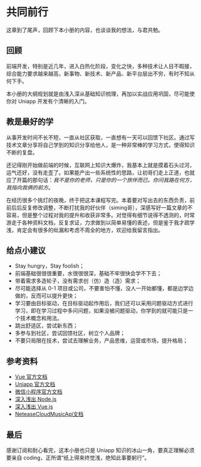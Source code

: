 # 共同前行

这章到了尾声，回顾下本小册的内容，也谈谈我的想法，与君共勉。

## 回顾

前端开发，特别是近几年，进入白热化阶段，变化之快，多种技术让人目不暇接，综合能力要求越来越高，新事物、新技术、新产品、新平台层出不穷，有时不知从何下手。

本小册的大纲规划就是由浅入深从基础知识梳理，再加以实战应用巩固，尽可能使你对 Uniapp 开发有个清晰的入门。

## 教是最好的学

从事开发时间不长不短，一直从社区获取，一直想有一天可以回馈下社区。通过写技术文章分享将自己学到的知识分享给他人，是一种非常棒的学习方式，使得知识不断的复盘。

还记得刚开始做前端的时候，互联网上知识大爆炸，我基本上就是摸着石头过河，运气还好，没有走歪了。如果能产出一些系统性的思路，让初哥们走上正道，也就应了开篇的那句话：*我不是你的老师，只是你的一个旅伴而已。你问我路在何方，我指向我俩的前方*。

在经历很多个挑灯的夜晚，终于把这本课程写完。本着要对写出去的东西负责，前前后后反复修改调整，不断打扰我的好伙伴（siming哥），深感写好一篇文章的不容易，但是整个过程对我的提升和收获非常多。对觉得有细节说得不透测的，时常游走于各种资料文档，反复求证，力求做到以简单易懂的表述，但是鉴于我才疏学浅，肯定会有很多的纰漏和考虑不周全的地方，欢迎给我留言指出。

## 给点小建议

* Stay hungry，Stay foolish；
* 前端基础很很很重要，水很很很深，基础不牢很快会学不下去；
* 带着需求多造轮子，没有需求创（仿）造（造）需求；
* 尽可能选择从 0-1 项目或公司，不要害怕不懂，没人一开始都懂，都是边学边做的，反而可以提升更快；
* 学习要由目标驱动，在目标驱动起作用后，我们还可以采用问题驱动方式进行学习，即在学习过程中多问问题，如果没被问题驱动，你学到的就可能只是一个技术概念和用法。
* 跳出舒适区，尝试新东西；
* 多参与到社区，尝试回馈社区，树立个人品牌；
* 不要只局限在技术，尝试去理解业务，产品思维，运营或市场，提升格局；

## 参考资料

* [Vue 官方文档](https://cn.vuejs.org/)
* [Uniapp 官方文档](https://uniapp.dcloud.io/)
* [微信小程序官方文档](https://developers.weixin.qq.com/miniprogram/dev/framework/)
* [深入浅出 Node.js](https://union-click.jd.com/jdc?e=&p=AyIGZRtYFAcXBFIZWR0yEgdXH18dBBs3EUQDS10iXhBeGlcJDBkNXg9JHU4YDk5ER1xOGRNLGEEcVV8BXURFUFdfC0RVU1JRUy1OVxUCEANRE10cMhByJRtca190ZQFDUn4HQAQObQxpUlQLWStaJQISA1wZayUCFTcHdYOjtMqi5AePv43Hj8IrWiUCFgFQGVsdCxICVRpbJQUSDmVHBUpEEFVlK2sWMiI3VStYJUB8BVVLXBdVF1VSGwlBBxMAVhMIHQFCUwYSWEFRQQ8HGV4lABMGURI%3D)
* [深入浅出 Vue.js](https://union-click.jd.com/jdc?e=&p=AyIGZRtYFAcXBFIZWR0yEgRRHVkVBRs3EUQDS10iXhBeGlcJDBkNXg9JHU4YDk5ER1xOGRNLGEEcVV8BXURFUFdfC0RVU1JRUy1OVxUBFgFXG1wcMkpPMEMTdltkZ1BlKEIcYFsAeRBqZWILWStaJQISA1wZayUCFTcHdYOjtMqi5AePv43Hj8IrWiUCFgFQGVsdChQDVxlbJQUSDmVHBUpEEFVlK2sWMiI3VStYJUB8UAYbCR0EFwdREltCB0JVXEhdHAQTBFwSW0AEG1dRS1klABMGURI%3D)
* [NeteaseCloudMusicApi文档](https://binaryify.github.io/NeteaseCloudMusicApi)

## 最后

感谢订阅和耐心看完，这本小册也只是 Uniapp 知识的冰山一角，要真正理解必须要亲自 coding，正所谓“纸上得来终觉浅，绝知此事要躬行”。